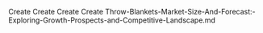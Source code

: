 Create Create Create Create Throw-Blankets-Market-Size-And-Forecast:-Exploring-Growth-Prospects-and-Competitive-Landscape.md
